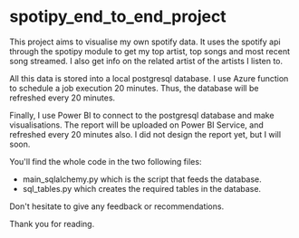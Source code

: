 # spotipy_end_to_end_project

This project aims to visualise my own spotify data. It uses the spotify api through the spotipy module to get my top artist, top songs and most recent song streamed. I also get info on the related artist of the artists I listen to.

All this data is stored into a local postgresql database. I use Azure function to schedule a job execution 20 minutes. Thus, the database will be refreshed every 20 minutes.

Finally, I use Power BI to connect to the postgresql database and make visualisations. The report will be uploaded on Power BI Service, and refreshed every 20 minutes also. I did not design the report yet, but I will soon.

You'll find the whole code in the two following files:
- main_sqlalchemy.py which is the script that feeds the database.
- sql_tables.py which creates the required tables in the database.

Don't hesitate to give any feedback or recommendations.

Thank you for reading.
